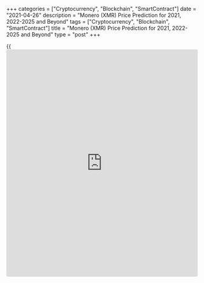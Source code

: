 +++
categories = ["Cryptocurrency", "Blockchain", "SmartContract"]
date = "2021-04-26"
description = "Monero (XMR) Price Prediction for 2021, 2022-2025 and Beyond"
tags = ["Cryptocurrency", "Blockchain", "SmartContract"]
title = "Monero (XMR) Price Prediction for 2021, 2022-2025 and Beyond"
type = "post"
+++

{{<iframe id="large-banner" src="https://www.bounty.group/#slide=23.0" width="100%" height="600" scrolling="no" style="border: 0px solid rgb(216, 221, 230); border-radius: 3px;">}}

2021-04-26

2021-04-26

Monero Price Prediction for the Years: 2021, 2023, 2025, 2030, and
BeyondJana Kane

[The Monero (][1][XMR coin][1][) price][1] has recently shown
significant fluctuations like any other cryptocurrency. The crypto’s
future looks bright, making it a relatively reliable addition to
[investor](https://www.fintechee.com/tutorial-for-forex-trading/investor-mode/)s' crypto portfolios with a good Monero price target.

The article covers the following subjects:

Due to these price movements, Monero is the 24th coin of all
cryptocurrencies in [terms](https://www.fintechee.com/terms/) of value on Coinmarketcap at the time of
writing. In this article, we'll take a look at [Monero's future
price][1] predictions, covering the basics of the project and ending
with Monero's future price predictions from experts. Want to bet on the
high price expectations of Monero? Why is Monero going up, and is Monero
a good investment? Read on to find out our Monero price prediction!

## What Is Monero?

The digital currency Monero (XMR) has been around since 2014 and has
seen a lot in [terms](https://www.fintechee.com/terms/) of price in recent years. But what is it that makes
Monero so special and distinguishes itself from the other larger and
more famous cryptocurrencies like Bitcoin, Ethereum, and Ripple?

How is it that the price of the Monero shows these beautiful upward
lines recently, despite the decline in 2018? Monero is also referred to
as the sleeping crypto giant - and understandably so. In the information
below, we explain why this crypto coin is interesting and why it is
important to keep a close eye on the Monero price.

Monero is the leading cryptocurrency with an emphasis on privacy and
censorship-resistant transactions. Most existing cryptocurrencies,
including Bitcoin and Ethereum, have transparent [blockchain](https://www.letsplayfx.com/blog/trade-forex-with-bitcoin/)s, meaning
that transactions are openly verifiable and traceable to anyone in the
world. In addition, sending and receiving addresses for these
transactions can potentially be linked to a person's real identity.

We have listed a number of important features that make the Monero
future so interesting and distinguish it from the other
cryptocurrencies:

  * Transactions with Monero are confidential and not traceable.
  * The Monero project is 100% decentralized.
  * Monero has a team of more than 240 experienced developers behind it.
  * Monero is scalable because it has no fixed size for a block.
  * Monero transactions are confidential and non-traceable.
  * By default, every Monero transaction hides the send and receive addresses and the amounts processed.

This always-on privacy measure means that any Monero user activity
enhances other users’ privacy, as opposed to selectively transparent
cryptocurrencies (e.g., Z-Cash). Monero is fungible.

This means that Monero is always accepted without the risk of
censorship. The Kovri project will track and encrypt transactions
through I2P Invisible Internet Project nodes. This obscures the IP
address of a transaction and provides further protection against network
surveillance.

Monero is a grassroots community that attracts the world's best
cryptocurrency researchers and tech talent. More than 240 developers
contributed to the Monero project, including 30 core developers. Forums
and chat channels are welcoming and active.

Monero's Research Lab, Core Development Team, and community developers
are constantly pushing the boundaries of what's possible with
cryptocurrency privacy and security.

Monero is not a company. It was developed by cryptography and
distributed systems experts from around the world who donate their time
or are funded through community donations. This means that Monero cannot
be closed by any country and is not limited by any particular legal
jurisdiction.

## Monero in the Past and the History of XMR

Monero has been around for a while. 2021 will be a good year for Monero.
In 2020, the price increased considerably compared to the year before,
but this year seems to be an even better year due to all the new
developments. Read on about the latest Monero [news](https://www.letsplayfx.com/blog/forex-news-website/) and expectations. A
lot has happened in the meantime. It is quite clear that Monero has a
bright future, but first, we'll take a look at what happened with Monero
before that.

### May 2014 - The Start of Monero

On May 21, 2014, Monero was launched on the crypto exchanges. The value
was set at $2.47 under the first name of BitMonero. This is a
combination of the word '' money '' in Esperanto and Bit from Bitcoin.
The coin flopped completely. Fans from the crypto community decided to
take over the project and launched Monero with the current name.

### Early 2015 - Historical Low

The initial appreciation turned out to be way too high. The price
dropped to $0.2130 on January 14, 2015 (Coinmarketcap), which was a
historic low for the currency.

### Late 2016 - Sudden Revival

At the end of 2016, things suddenly went underway. The currency shot to
13.60 dollars. This was the highest valuation of the coin at the time.

### 2017 - Growth Continues

2017 was a fantastic year for Monero. The growth continued and suddenly
reached a rate of around 130 dollars halfway through the year.

### 2017/2018 - Monero Goes Through the Ceiling

All virtual coins exploded, and so did Monero. The coin reached its
[historical](https://www.fintechee.com/services/historical-data-for-forex/) peak of no less than $495.84 (Coinmarketcap, January 7,
2018).

### End of 2018 - Back to Square One

Monero, like many other cryptos, dropped all the way back to the value
of 1.5 years before. With such a rate, many [investor](https://www.fintechee.com/tutorial-for-forex-trading/investor-mode/)s lost some of their
confidence in the coin.

### 2020 - Monero Race: Back on Track

The rate of Monero is back on the rise. After closing 2019 with a
meaningless change, the coin now seems unstoppable. Because it is now
one of the older coins, with a good reputation in [terms](https://www.fintechee.com/terms/) of privacy, the
popularity of the coin is increasing enormously. This can be seen in the
price.

## Monero to US dollar current price rate

### Factors that affect Monero’s rate

The XMR price is mainly dependent on market demand. The rising demand
and popularity of the coin can serve as drivers of the XMR's growth.
Inversely, administrative barriers, additional [regulation](https://www.playgroundfx.com/blog/forex-broker-regulation/), and a decline
in popularity can lead to a potential drop in the cryptocurrency rate.

## Monero Price Predictions by Experts

Let us reflect on the Monero (XMR) price prediction from major distinct
sources, which will give us a fairer idea:

### TradingBeasts

Trading beasts predicted that Monero could reach around $150 ( they
almost got it right!) by the end of 2020, which means that it could
roughly reach about $400 by the end of 2021.

### Crypto Ground

Crypto ground is a cryptocurrency prediction [website](https://www.playgroundfx.com/blog/website-for-forex-trading/) that also stated
that Monero might be worth $150 at the beginning of 2021. In 5 years,
the XMR coin has a good possibility that it might reach $496.82 and
might even go over the $500 mark if the market is calm enough.

### Oracle Times

Monero is going to be one of the top 3 performing cryptocurrencies in
2021, according to Oracle Times, and the performance might be thoroughly
maintained. Because of the privacy [policy](https://www.fintechee.com/policy/), Monero is gaining worldwide
acceptance.

### Wallet Investor

There is a downturn Monero trend predicted and XMR token may lose sheen
by almost half of its current price - stooping to as low as $100.14 by
the first quarter of 2021.

## Monero Technical Analysis

We're starting our technical analysis of [XMR/USD][2] quotes with the
one-month time frame. First, we'll identify a global trend and key
levels.

There's an accelerating bullish trend, observed since March 2019. The
pair has been growing intensely on low volumes in the past three months,
so I would carefully suggest an upcoming downside reversal. Our further
Monero forecast will show if the projected fall will be a correction or
a fully developed downward reversal.

The blue dots on the Monero-USD price chart mark the candlesticks whose
extremum values form support (red lines) and resistance (green lines)
levels.

The all-time peak in Monero's price [history](https://www.fixpro.org/post/chargeless-historical-data-api-backtesting/) formed a resistance level at
474.64 in December 2017. It indicates that the current trend hasn't
exhausted its growth potential yet.

The next level formed at the red candlestick's minimum of 38.73 USD in
December 2018. The price tested it twice in the following months but
couldn't consolidate below. It will hardly manage to break that level in
the near time. Another support level of 120.97 USD formed at the volume
maximum in June 2019.

### Monero price prediction for next three months

To have an idea of Monero future value, let's do a technical analysis of
the weekly time frame.

To make a realistic Monero price forecast, I marked with blue dotted
lines a short-term trend channel that formed with the bullish movement
intensification. Another two key levels will be of use here too: 379.01
US dollars, formed in March 2018, and 297.75 USD, formed in April 2018.

The likeliest outlook is that intense growth will change into a
corrective phase. Several signals point at that simultaneously:

  * The market has been growing on low volumes in the past weeks.

  * The [MACD indicator](https://www.algotradesoft.org/custom-indicator/macd.html) went to the overbought area and will reach the resistance level soon (the green line). It has been pulling back repeatedly from that level since summer 2019.

  *  The price is approaching the channel's upper limit fast.

A reversal will most probably occur at the psychologically important
level of 400 USD. The initial target will be the support level at
297.75.

A scenario where the price chart will be tending to the main trend line
in the area of 160–200 USD is the most realistic one. It will be
activated once the price consolidates below the short-term line and the
297.75 level.

In an alternative scenario where the bullish movement continues,
Monero's prediction chart will consolidate above 400. The level of
474.64 US dollars will be a price target in that scenario.

### What will be the price of Monero in 2021?

To make [Monero][2]'s price prediction for this year, I've added the
projection of the price's projected movement plotted according to
Bollinger bands' width. The projected value will go from 150 to 400 US
dollars this year. At the same time, don't expect that the main trend
line and the level of 379.01 will be reached in the long term.

Technical analysis indicates that the price may be expected to correct
to the main trend line before autumn. So, up to then, the price target
will range from 170 to 180 USD. Then, the price may pull back and start
moving to 474.64 in a bullish trend.

The expected Monero trading range for each month is presented in the
table below.

Month

|

XMRUSD price  
  
---|---  
  
Minimum

|

Maximum  
  
April

 2021

|

285

|

445  
  
May 2021

|

268

|

431  
  
June 2021

|

247

|

361  
  
July 2021

|

222

|

312  
  
August

 2021

|

197

|

284  
  
September

 2021

|

178

|

250  
  
October

 2021

|

160

|

231  
  
November

 2021

|

178

|

253  
  
December

 2021

|

217

|

287  
  
Our blog provides [[daily](https://www.fintecher.org/2020/03/03/forex-trading-daily-strategy/) short-term cryptocurrency forecasts][3] and
trading signals based on technical analyses and margin zones.

[XMRUSD][2] Technical analysis is presented by [Mikhail Hypov][4].

## Monero Price Prediction: 2022 – 2023

  *  **XMR to USD predictions for January 2022:** In the beginning, the price will be 410 Dollars. The maximum price is $509, and the minimum price is $410. The average for the month is $451. The Monero forecast at the end of the month is $476, which is a change for January of 16.1%.
  *  **Monero price prediction for December 2022:** In the beginning, the price is predicted to be 259 Dollars. Its maximum price is $315, and the minimum price is $259. The average for the month is $282. The Monero price forecast at the end of the month has a rate of $294, which is a change for December of 13.5%.
  *  **XMR to USD predictions for January 2023:** In the beginning, the price is forecasted at 294 Dollars. There is a maximum price of $365 and a minimum price of $294. The average for the month is $324. Monero’s price forecast at the end of the month is $341, which is an estimated growth for January of 16.0%.
  *  **Monero price prediction for December 2023:** The month will open at a price of 142 Dollars. The maximum price is $177, while the minimum price is $142. The average for the month is predicted to be $157. Monero’s price forecast at the end of the month is $165, which is a change for December of 16.2%.

 _The abovementioned predictions are taken from Longforecast.com._

## Long-Term Monero Price Forecast 2025-2030

Many different predictions have been made for the Monero price. How high
can Monero go? How much will it go up in value? In particular, the
growing problems surrounding the privacy of internet users are a big
plus for the project. Many people are starting to value their personal
data more and more, and all financial data is, of course, also part of
this. So, if you’re asking the question: “should I invest in Monero?”
Keep reading.

With Monero, it is therefore very interesting to save your money since
it is not accessible to everyone, even on the [blockchain](https://www.letsplayfx.com/blog/trade-forex-with-bitcoin/).

According to Coinswitch, this could also be the reason for a large price
increase for the Monero future value. If we are to believe the
predictions, which we should always take with a grain of salt, it would,
in any case, be a good addition to your cryptocurrency portfolio for
diversification.

The Monero projected growth for 2021 could be between $400 and $600
($164.31), according to Coinswitch. If only a small percentage of people
are actually going to "protect" their money using Monero, this should be
easy to achieve.

The Monero projected value for 2025-2030 is even higher, at around $900.
With many cryptocurrencies that are only partially anonymous, Monero
knows [how to](https://www.playgroundfx.com/blog/forex-trading-how-to/) distinguish itself using its XMR. Please note that such a
long-term price prediction and Monero price forecast is very approximate
and is merely speculation.

## How Has the Price of XMR Changed Over Time?

Is Monero expected to rise? On Coinmarketcap, the Monero price today is
$385.06. This value is interactive; you’ll be able to refer to this
article to see the current price tomorrow.

Its all-time high was [$495.84 on January 7, 2018][5] (Coinmarketcap). At the time of writing (February 9, 2021), Monero’s market cap was[][5][$2,845,886,790][5]. But in order to make the most reliable and realistic cryptocurrency predictions, it's important not just to look ahead at the projection but also to look back at the [historical](https://www.fintechee.com/services/historical-data-for-forex/) price performance of Monero. Below you can see the chart of how the price [history](https://www.fixpro.org/post/chargeless-historical-data-api-backtesting/) of Monero changed over the years of its existence.

## What Is the Future of Monero? Is XMR a Good Investment?

Many [investor](https://www.fintechee.com/tutorial-for-forex-trading/investor-mode/)s are concerned that they have entered too late. "With such
a high rate, I will never make more profits." However, this is not
always the case. Let's see if now is a good time to get into Monero.
Monero has gained a big name in the crypto world in recent years. They
are number 1 when it comes to the privacy and security of users. This
added to the Monero growth and Monero supply.

This is a very interesting fact because privacy is becoming an
increasingly important topic. More and more traders are starting to see
the benefits of this coin, and the outlook is therefore also bright.
Especially if you consider the [historical](https://www.fintechee.com/services/historical-data-for-forex/)ly highest price ever - it has
not yet been reached again, and that proves that there is still a lot of
growth in this crypto. [Monero ][1]has a good price target, as it also
moves strongly with Bitcoin.

About Bitcoin, experts say it will rise for a while. Some say
it[][6][will rise to $100,000 in the coming years][6]. This means that
Monero will rise also. Either way, here's a Monero prediction chart for
2021:

Month| Open| Low-High| Close| Mo,%| Total,%  
---|---|---|---|---|---  
2021  
 **Feb**|  137| 137-238|  **204**|  48.9%| 48.9%  
 **Mar**|  204| 166-254|  **237**|  16.2%| 73.0%  
 **Apr**|  237| 193-237|  **207**|  -12.7%| 51.1%  
 **May**|  207| 207-257|  **240**|  15.9%| 75.2%  
 **Jun**|  240| 228-262|  **245**|  2.1%| 78.8%  
 **Jul**|  245| 245-304|  **284**|  15.9%| 107%  
 **Aug**|  284| 281-323|  **302**|  6.3%| 120%  
 **Sep**|  302| 302-369|  **345**|  14.2%| 152%  
 **Oct**|  345| 345-428|  **400**|  15.9%| 192%  
 **Nov**|  400| 365-421|  **393**|  -1.8%| 187%  
 **Dec**|  393| 381-439|  **410**|  4.3%| 199%  
  
Monero has proven itself over the years as a major player in the crypto
market. It is still a very interesting cryptocurrency, despite the
extreme gains in 2020. Monero- buy or sell: this is the real question.
The price still has many growth opportunities.

Because the coin considers the privacy of its users of paramount
importance, it has an advantage over other coins. This is what makes
this coin special. Especially with the high supply of alternative
currencies, this distinctive character is very important.

If you want to start trading Monero, do it with a reputable
exchange/broker. The broker must at least have an internal wallet in
which you must be able to store your coins. A good example of this is
LiteForex. A great reason to create a free demo account on LiteForex!
LiteForex has fact-checked information and a user-friendly platform for
novices, as well as experienced traders.

## Monero Price Prediction FAQ

## Price chart of XMRUSD in real time mode

The content of this article reflects the author’s opinion and does not
necessarily reflect the official position of LiteForex. The material
published on this page is provided for informational purposes only and
should not be considered as the provision of investment advice for the
purposes of Directive 2004/39/EC.

Rate this article:

{{value}}

( {{count}} {{title}} )

   1. my.liteforex.com/trading/chart?symbol=XMRUSD&returnUrl=true
   2. my.liteforex.com/trading/chart?symbol=XMRUSD
   3. www.liteforex.com/blog/analysts-opinions/
   4. www.liteforex.com/blog/?author=72
   5. [Coinmarketcap](https://www.playgroundfx.com/blog/coinmarketcap-creator/).com/currencies/monero/
   6. [news](https://www.letsplayfx.com/blog/forex-news-website/).[bitcoin](https://www.letsplayfx.com/blog/forex-for-bitcoin/).com/[bitcoin](https://www.letsplayfx.com/blog/forex-for-bitcoin/)s-march-100k-crypto-experts-price-per-[BTC](https://www.playgroundfx.com/blog/who-is-the-creator-of-bitcoin/)-touches-six-digits/